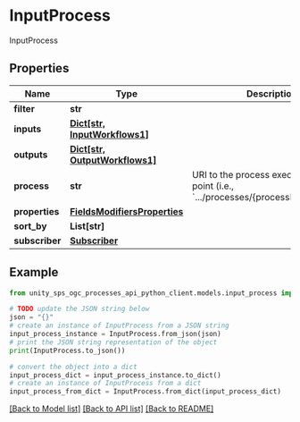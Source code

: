 # InputProcess

InputProcess

## Properties

Name | Type | Description | Notes
------------ | ------------- | ------------- | -------------
**filter** | **str** |  | [optional]
**inputs** | [**Dict[str, InputWorkflows1]**](InputWorkflows1.md) |  | [optional]
**outputs** | [**Dict[str, OutputWorkflows1]**](OutputWorkflows1.md) |  | [optional]
**process** | **str** | URI to the process execution end point (i.e., &#x60;.../processes/{processId}/execution&#x60;) |
**properties** | [**FieldsModifiersProperties**](FieldsModifiersProperties.md) |  | [optional]
**sort_by** | **List[str]** |  | [optional]
**subscriber** | [**Subscriber**](Subscriber.md) |  | [optional]

## Example

```python
from unity_sps_ogc_processes_api_python_client.models.input_process import InputProcess

# TODO update the JSON string below
json = "{}"
# create an instance of InputProcess from a JSON string
input_process_instance = InputProcess.from_json(json)
# print the JSON string representation of the object
print(InputProcess.to_json())

# convert the object into a dict
input_process_dict = input_process_instance.to_dict()
# create an instance of InputProcess from a dict
input_process_from_dict = InputProcess.from_dict(input_process_dict)
```
[[Back to Model list]](../README.md#documentation-for-models) [[Back to API list]](../README.md#documentation-for-api-endpoints) [[Back to README]](../README.md)
